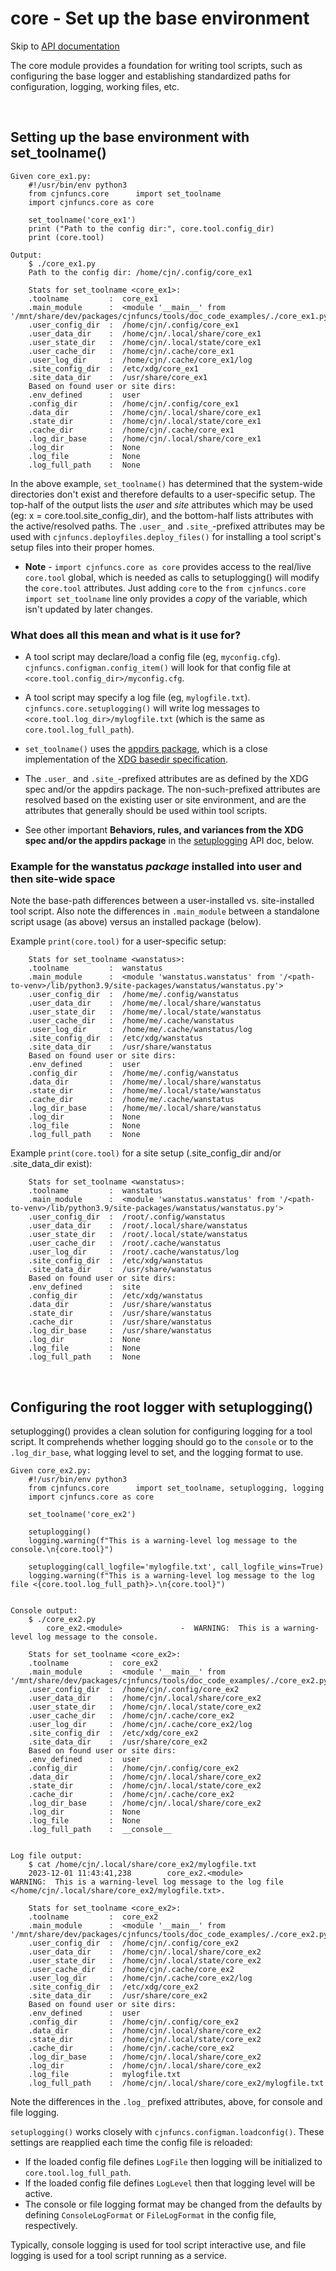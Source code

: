 # core - Set up the base environment

Skip to [API documentation](#links)

The core module provides a foundation for writing tool scripts, such as configuring the base logger
and establishing standardized paths for configuration, logging, working files, etc.

<br>

## Setting up the base environment with set_toolname()

```
Given core_ex1.py:
    #!/usr/bin/env python3
    from cjnfuncs.core      import set_toolname
    import cjnfuncs.core as core

    set_toolname('core_ex1')
    print ("Path to the config dir:", core.tool.config_dir)
    print (core.tool)

Output:
    $ ./core_ex1.py
    Path to the config dir: /home/cjn/.config/core_ex1

    Stats for set_toolname <core_ex1>:
    .toolname         :  core_ex1
    .main_module      :  <module '__main__' from '/mnt/share/dev/packages/cjnfuncs/tools/doc_code_examples/./core_ex1.py'>
    .user_config_dir  :  /home/cjn/.config/core_ex1
    .user_data_dir    :  /home/cjn/.local/share/core_ex1
    .user_state_dir   :  /home/cjn/.local/state/core_ex1
    .user_cache_dir   :  /home/cjn/.cache/core_ex1
    .user_log_dir     :  /home/cjn/.cache/core_ex1/log
    .site_config_dir  :  /etc/xdg/core_ex1
    .site_data_dir    :  /usr/share/core_ex1
    Based on found user or site dirs:
    .env_defined      :  user
    .config_dir       :  /home/cjn/.config/core_ex1
    .data_dir         :  /home/cjn/.local/share/core_ex1
    .state_dir        :  /home/cjn/.local/state/core_ex1
    .cache_dir        :  /home/cjn/.cache/core_ex1
    .log_dir_base     :  /home/cjn/.local/share/core_ex1
    .log_dir          :  None
    .log_file         :  None
    .log_full_path    :  None
```

In the above example, `set_toolname()` has determined that the system-wide directories don't exist
and therefore defaults to a user-specific setup.  The top-half of the output lists the _user_ and
_site_ attributes which may be used (eg:  x = core.tool.site_config_dir), and the bottom-half lists
attributes with the active/resolved paths. The `.user_` and `.site_`-prefixed attributes may be used with 
`cjnfuncs.deployfiles.deploy_files()` for installing a tool script's setup files into their proper homes.

- **Note** - `import cjnfuncs.core as core` provides access to the real/live `core.tool` global, which 
is needed as calls to setuplogging() will modify the `core.tool` attributes.  Just adding `core` to the 
`from cjnfuncs.core import set_toolname` line only provides a _copy_ of the variable, which isn't updated
by later changes.

### What does all this mean and what is it use for?
- A tool script may declare/load a config file (eg, `myconfig.cfg`).  `cjnfuncs.configman.config_item()` will look 
for that config file at `<core.tool.config_dir>/myconfig.cfg`.
- A tool script may specify a log file (eg, `mylogfile.txt`).  `cjnfuncs.core.setuplogging()` will write
log messages to `<core.tool.log_dir>/mylogfile.txt` (which is the same as `core.tool.log_full_path`).
- `set_toolname()` uses the [appdirs package](https://pypi.org/project/appdirs/), which is a close 
implementation of the
[XDG basedir specification](https://specifications.freedesktop.org/basedir-spec/basedir-spec-latest.html).

- The `.user_` and `.site_`-prefixed attributes are as defined by the XDG spec and/or the appdirs package.  The 
non-such-prefixed attributes are resolved based on the existing user or site environment, and are the attributes
that generally should be used within tool scripts.
- See other important **Behaviors, rules, and variances from the XDG spec and/or the appdirs package**
in the [setuplogging](#setuplogging) API doc, below.


### Example for the wanstatus _package_ installed into user and then site-wide space

Note the base-path differences between a user-installed vs. site-installed tool script.  Also note the
differences in `.main_module` between a standalone script usage (as above) versus an installed package (below).

Example `print(core.tool)` for a user-specific setup:
```
    Stats for set_toolname <wanstatus>:
    .toolname         :  wanstatus
    .main_module      :  <module 'wanstatus.wanstatus' from '/<path-to-venv>/lib/python3.9/site-packages/wanstatus/wanstatus.py'>
    .user_config_dir  :  /home/me/.config/wanstatus
    .user_data_dir    :  /home/me/.local/share/wanstatus
    .user_state_dir   :  /home/me/.local/state/wanstatus
    .user_cache_dir   :  /home/me/.cache/wanstatus
    .user_log_dir     :  /home/me/.cache/wanstatus/log
    .site_config_dir  :  /etc/xdg/wanstatus
    .site_data_dir    :  /usr/share/wanstatus
    Based on found user or site dirs:
    .env_defined      :  user
    .config_dir       :  /home/me/.config/wanstatus
    .data_dir         :  /home/me/.local/share/wanstatus
    .state_dir        :  /home/me/.local/state/wanstatus
    .cache_dir        :  /home/me/.cache/wanstatus
    .log_dir_base     :  /home/me/.local/share/wanstatus
    .log_dir          :  None
    .log_file         :  None
    .log_full_path    :  None
```
    
Example `print(core.tool)` for a site setup (.site_config_dir and/or .site_data_dir exist):
```
    Stats for set_toolname <wanstatus>:
    .toolname         :  wanstatus
    .main_module      :  <module 'wanstatus.wanstatus' from '/<path-to-venv>/lib/python3.9/site-packages/wanstatus/wanstatus.py'>
    .user_config_dir  :  /root/.config/wanstatus
    .user_data_dir    :  /root/.local/share/wanstatus
    .user_state_dir   :  /root/.local/state/wanstatus
    .user_cache_dir   :  /root/.cache/wanstatus
    .user_log_dir     :  /root/.cache/wanstatus/log
    .site_config_dir  :  /etc/xdg/wanstatus
    .site_data_dir    :  /usr/share/wanstatus
    Based on found user or site dirs:
    .env_defined      :  site
    .config_dir       :  /etc/xdg/wanstatus
    .data_dir         :  /usr/share/wanstatus
    .state_dir        :  /usr/share/wanstatus
    .cache_dir        :  /usr/share/wanstatus
    .log_dir_base     :  /usr/share/wanstatus
    .log_dir          :  None
    .log_file         :  None
    .log_full_path    :  None
```

<br>

## Configuring the root logger with setuplogging()

setuplogging() provides a clean solution for configuring logging for a tool script. 
It comprehends whether logging should go to the `console` or to the `.log_dir_base`, what logging 
level to set, and the logging format to use.

```
Given core_ex2.py:
    #!/usr/bin/env python3
    from cjnfuncs.core      import set_toolname, setuplogging, logging
    import cjnfuncs.core as core

    set_toolname('core_ex2')

    setuplogging()
    logging.warning(f"This is a warning-level log message to the console.\n{core.tool}")

    setuplogging(call_logfile='mylogfile.txt', call_logfile_wins=True)
    logging.warning(f"This is a warning-level log message to the log file <{core.tool.log_full_path}>.\n{core.tool}")


Console output:
    $ ./core_ex2.py 
        core_ex2.<module>             -  WARNING:  This is a warning-level log message to the console.

    Stats for set_toolname <core_ex2>:
    .toolname         :  core_ex2
    .main_module      :  <module '__main__' from '/mnt/share/dev/packages/cjnfuncs/tools/doc_code_examples/./core_ex2.py'>
    .user_config_dir  :  /home/cjn/.config/core_ex2
    .user_data_dir    :  /home/cjn/.local/share/core_ex2
    .user_state_dir   :  /home/cjn/.local/state/core_ex2
    .user_cache_dir   :  /home/cjn/.cache/core_ex2
    .user_log_dir     :  /home/cjn/.cache/core_ex2/log
    .site_config_dir  :  /etc/xdg/core_ex2
    .site_data_dir    :  /usr/share/core_ex2
    Based on found user or site dirs:
    .env_defined      :  user
    .config_dir       :  /home/cjn/.config/core_ex2
    .data_dir         :  /home/cjn/.local/share/core_ex2
    .state_dir        :  /home/cjn/.local/state/core_ex2
    .cache_dir        :  /home/cjn/.cache/core_ex2
    .log_dir_base     :  /home/cjn/.local/share/core_ex2
    .log_dir          :  None
    .log_file         :  None
    .log_full_path    :  __console__


Log file output:
    $ cat /home/cjn/.local/share/core_ex2/mylogfile.txt
    2023-12-01 11:43:41,238        core_ex2.<module>              WARNING:  This is a warning-level log message to the log file </home/cjn/.local/share/core_ex2/mylogfile.txt>.

    Stats for set_toolname <core_ex2>:
    .toolname         :  core_ex2
    .main_module      :  <module '__main__' from '/mnt/share/dev/packages/cjnfuncs/tools/doc_code_examples/./core_ex2.py'>
    .user_config_dir  :  /home/cjn/.config/core_ex2
    .user_data_dir    :  /home/cjn/.local/share/core_ex2
    .user_state_dir   :  /home/cjn/.local/state/core_ex2
    .user_cache_dir   :  /home/cjn/.cache/core_ex2
    .user_log_dir     :  /home/cjn/.cache/core_ex2/log
    .site_config_dir  :  /etc/xdg/core_ex2
    .site_data_dir    :  /usr/share/core_ex2
    Based on found user or site dirs:
    .env_defined      :  user
    .config_dir       :  /home/cjn/.config/core_ex2
    .data_dir         :  /home/cjn/.local/share/core_ex2
    .state_dir        :  /home/cjn/.local/state/core_ex2
    .cache_dir        :  /home/cjn/.cache/core_ex2
    .log_dir_base     :  /home/cjn/.local/share/core_ex2
    .log_dir          :  /home/cjn/.local/share/core_ex2
    .log_file         :  mylogfile.txt
    .log_full_path    :  /home/cjn/.local/share/core_ex2/mylogfile.txt
```

Note the differences in the `.log_` prefixed attributes, above, for console and file logging.

`setuplogging()` works closely with `cjnfuncs.configman.loadconfig()`. These settings are 
reapplied each time the config file is reloaded:
- If the loaded config file defines `LogFile` then logging will be initialized to 
`core.tool.log_full_path`.
- If the loaded config file defines `LogLevel` then that logging level will be active.
- The console or file logging format may be changed from the defaults by defining `ConsoleLogFormat`
or `FileLogFormat` in the config file, respectively.

Typically, console logging is used for tool script interactive use, and file logging is used for a tool
script running as a service.

